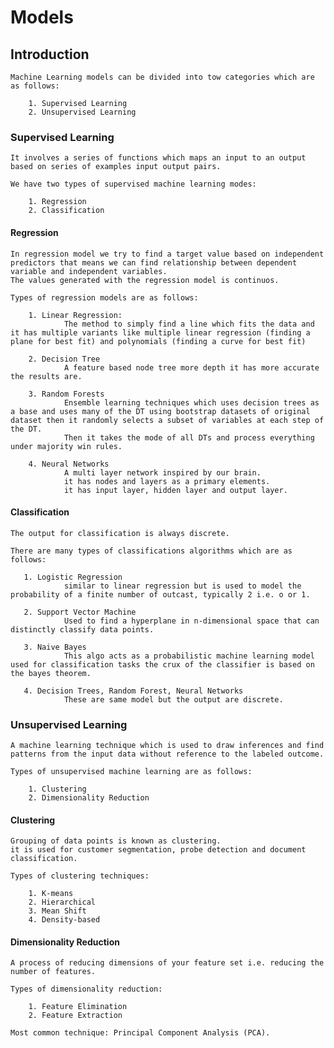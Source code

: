 # Models

## Introduction

    Machine Learning models can be divided into tow categories which are as follows:
    
        1. Supervised Learning
        2. Unsupervised Learning

### Supervised Learning

    It involves a series of functions which maps an input to an output based on series of examples input output pairs.
    
    We have two types of supervised machine learning modes:
    
        1. Regression
        2. Classification

#### Regression

    In regression model we try to find a target value based on independent predictors that means we can find relationship between dependent variable and independent variables.
    The values generated with the regression model is continuos.
    
    Types of regression models are as follows:
       
        1. Linear Regression:
                The method to simply find a line which fits the data and it has multiple variants like multiple linear regression (finding a plane for best fit) and polynomials (finding a curve for best fit)
        
        2. Decision Tree
                A feature based node tree more depth it has more accurate the results are.
        
        3. Random Forests
                Ensemble learning techniques which uses decision trees as a base and uses many of the DT using bootstrap datasets of original dataset then it randomly selects a subset of variables at each step of the DT.
                Then it takes the mode of all DTs and process everything under majority win rules.
        
        4. Neural Networks
                A multi layer network inspired by our brain.
                it has nodes and layers as a primary elements.
                it has input layer, hidden layer and output layer.

#### Classification

    The output for classification is always discrete.
    
    There are many types of classifications algorithms which are as follows:
    
       1. Logistic Regression
                similar to linear regression but is used to model the probability of a finite number of outcast, typically 2 i.e. o or 1.
    
       2. Support Vector Machine
                Used to find a hyperplane in n-dimensional space that can distinctly classify data points.
    
       3. Naive Bayes
                This algo acts as a probabilistic machine learning model used for classification tasks the crux of the classifier is based on the bayes theorem.
    
       4. Decision Trees, Random Forest, Neural Networks
                These are same model but the output are discrete.

### Unsupervised Learning

    A machine learning technique which is used to draw inferences and find patterns from the input data without reference to the labeled outcome.
    
    Types of unsupervised machine learning are as follows:
    
        1. Clustering
        2. Dimensionality Reduction

#### Clustering

    Grouping of data points is known as clustering.
    it is used for customer segmentation, probe detection and document classification.

    Types of clustering techniques:
    
        1. K-means
        2. Hierarchical
        3. Mean Shift
        4. Density-based

#### Dimensionality Reduction

    A process of reducing dimensions of your feature set i.e. reducing the number of features.
    
    Types of dimensionality reduction:
    
        1. Feature Elimination
        2. Feature Extraction

    Most common technique: Principal Component Analysis (PCA).
